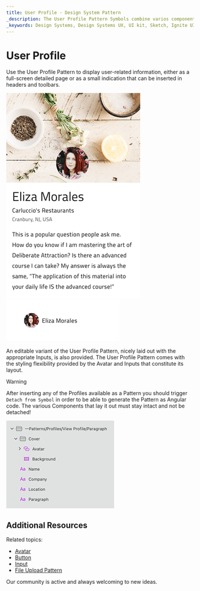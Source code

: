 ```yaml
---
title: User Profile - Design System Pattern
_description: The User Profile Pattern Symbols combine varios components that display user-related information such as name, personal traits, contact information etc. 
_keywords: Design Systems, Design Systems UX, UI kit, Sketch, Ignite UI for Angular, Sketch to Angular, Angular, Angular Design System, Export code from Sketch, Design Kits for Angular, Sketch HTML, Sketch to HTML, Sketch UI kits
---
```


# User Profile

Use the User Profile Pattern to display user-related information, either as a full-screen detailed page or as a small indication that can be inserted in headers and toolbars.

<img class="responsive-img" src="../images/profile_demo.png" srcset="../images/profile_demo@2x.png 2x" />
<img class="responsive-img" src="../images/profile_small.png" srcset="../images/profile_small@2x.png 2x" />

An editable variant of the User Profile Pattern, nicely laid out with the appropriate Inputs, is also provided. The User Profile Pattern comes with the styling flexibility provided by the Avatar and Inputs that constitute its layout.

> [!WARNING]
> After inserting any of the Profiles available as a Pattern you should trigger `Detach from Symbol` in order to be able to generate the Pattern as Angular code. The various Components that lay it out must stay intact and not be detached!

<img class="responsive-img" src="../images/profile_detach.png" srcset="../images/profile_detach@2x.png 2x" />

## Additional Resources

Related topics:

- [Avatar](../components/avatar.md)
- [Button](../components/button.md)
- [Input](../components/input.md)
- [File Upload Pattern](file-upload.md)
  <div class="divider--half"></div>

Our community is active and always welcoming to new ideas.


